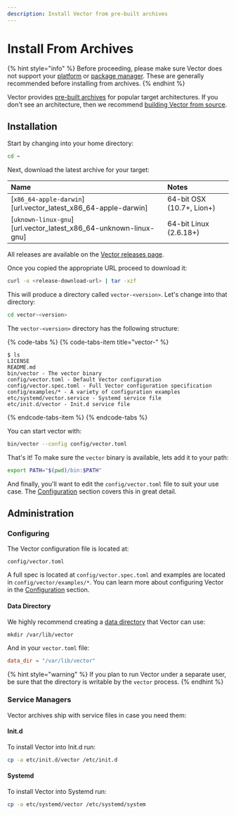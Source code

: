 ```yaml
---
description: Install Vector from pre-built archives
---
```


# Install From Archives

{% hint style="info" %}
Before proceeding, please make sure Vector does not support your
[platform][docs.platforms] or [package manager][docs.package_managers]. These are
generally recommended before installing from archives.
{% endhint %}

Vector provides [pre-built archives][url.releases] for popular target
architectures. If you don't see an architecture, then we recommend
[building Vector from source][docs.from_source].

## Installation

Start by changing into your home directory:

```bash
cd ~
```

Next, download the latest archive for your target:

| Name | Notes |
| :--- | :---- |
| [`x86_64-apple-darwin`][url.vector_latest_x86_64-apple-darwin] | 64-bit OSX (10.7+, Lion+) |
| [`uknown-linux-gnu`][url.vector_latest_x86_64-unknown-linux-gnu] | 64-bit Linux (2.6.18+) |

All releases are available on the [Vector releases page][url.releases].

Once you copied the appropriate URL proceed to download it:

```bash
curl -o <release-download-url> | tar -xzf
```

This will produce a directory called `vector-<version>`. Let's change into
that directory:

```bash
cd vector-<version>
```

The `vector-<version>` directory has the following structure:

{% code-tabs %}
{% code-tabs-item title="vector-<version>" %}
```
$ ls
LICENSE
README.md
bin/vector - The vector binary
config/vector.toml - Default Vector configuration
config/vector.spec.toml - Full Vector configuration specification
config/examples/* - A variety of configuration examples
etc/systemd/vector.service - Systemd service file
etc/init.d/vector - Init.d service file
```
{% endcode-tabs-item %}
{% endcode-tabs %}

You can start vector with:

```bash
bin/vector --config config/vector.toml
```

That's it! To make sure the `vector` binary is available, lets add it to your
path:

```bash
export PATH="$(pwd)/bin:$PATH"
```

And finally, you'll want to edit the `config/vector.toml` file to suit
your use case. The [Configuration][docs.configuration] section covers this in
great detail.

## Administration

### Configuring

The Vector configuration file is located at:

```
config/vector.toml
```

A full spec is located at `config/vector.spec.toml` and examples are
located in `config/vector/examples/*`. You can learn more about configuring
Vector in the [Configuration][docs.configuration] section.

#### Data Directory

We highly recommend creating a [data directory][docs.data_directory] that Vector
can use:

```
mkdir /var/lib/vector
```

And in your `vector.toml` file:

```toml
data_dir = "/var/lib/vector"
```

{% hint style="warning" %}
If you plan to run Vector under a separate user, be sure that the directory
is writable by the `vector` process.
{% endhint %}

### Service Managers

Vector archives ship with service files in case you need them:

#### Init.d

To install Vector into Init.d run:

```bash
cp -a etc/init.d/vector /etc/init.d
```

#### Systemd

To install Vector into Systemd run:

```bash
cp -a etc/systemd/vector /etc/systemd/system
```


[docs.configuration]: ../..docs/usage/configuration
[docs.data_directory]: ../../usage/configuration/README.md#data-directory
[docs.from_source]: ../../setup/installation/from-source.md
[docs.package_managers]: ../..docs/setup/installation/package-managers
[docs.platforms]: ../..docs/setup/installation/platforms
[url.releases]: https://github.com/timberio/vector/releases
